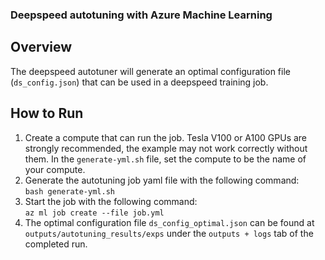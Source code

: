 ### Deepspeed autotuning with Azure Machine Learning
## Overview
The deepspeed autotuner will generate an optimal configuration file (``ds_config.json``) that can be used in a deepspeed training job.
## How to Run
1. Create a compute that can run the job. Tesla V100 or A100 GPUs are strongly recommended, the example may not work correctly without them. In the ``generate-yml.sh`` file, set the compute to be the name of your compute.
2. Generate the autotuning job yaml file with the following command:<br />
```bash generate-yml.sh```
3. Start the job with the following command:<br />
```az ml job create --file job.yml```
4. The optimal configuration file ``ds_config_optimal.json`` can be found at ``outputs/autotuning_results/exps`` under the ``outputs + logs`` tab of the completed run.